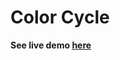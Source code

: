 Color Cycle
================

**See live demo [here](https://luc4sguilherme.github.io/color-cycle/)**

